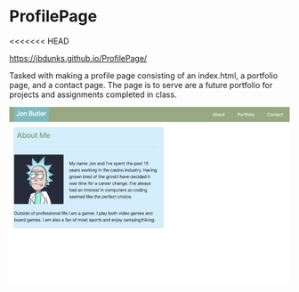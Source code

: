 # ProfilePage

<<<<<<< HEAD

https://jbdunks.github.io/ProfilePage/

Tasked with making a profile page consisting of an index.html, a portfolio page, and a contact page. The page is to serve are a future portfolio for projects and assignments completed in class.

![alt text](assets/profile_screenshot.png "Screenshot of end result")
